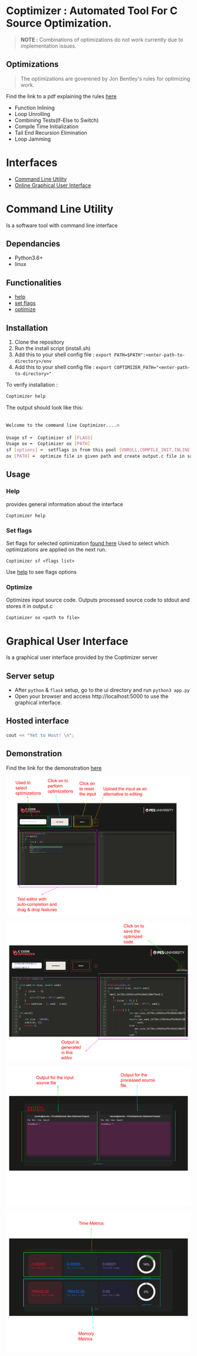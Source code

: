 # Coptimizer : Automated Tool For  C Source Optimization.

>**NOTE :** Combinations of optimizations do not work currently due to implementation issues.

## Optimizations
> The optimizations are goverened by Jon Bentley's rules for optimizing work.

Find the link to a pdf explaining the rules [here](http://progforperf.github.io/Bentley_Rules.pdf)

  - Function Inlining
  - Loop Unrolling
  - Combining Tests(If-Else to Switch)
  - Compile Time Initialization
  - Tail End Recursion Elimination
  - Loop Jamming

# Interfaces
  - [Command Line Utility](#Command-Line-Utility)
  - [Online Graphical User Interface](#GUI)

# Command Line Utility
Is a software tool with command line interface

## Dependancies

  - Python3.6+
  - linux

## Functionalities
  - [help](#Help)
  - [set flags](###Set-Flags)
  - [optimize](###Optimize)

## Installation

1. Clone the repository
2. Run the install script (install.sh)
3. Add this to your shell config file : ```export PATH=$PATH":<enter-path-to-directory>/env```
4. Add this to your shell config file : ```export COPTIMIZER_PATH="<enter-path-to-directory>"```

To verify installation :
```sh
Coptimizer help
```

The output should look like this:
```sh

Welcome to the command line Coptimizer....🔥

Usage sf ➡️  Coptimizer sf [FLAGS]
Usage ox ➡️  Coptimizer ox [PATH]
sf [options] ➡️  setflags in from this pool [UNROLL,COMPILE_INIT,INLINE,IF_TO_SWITCH,TAIL_RECURSION,JAMMING]
ox [PATH] ➡️  optimize file in given path and create output.c file in same path

```

## Usage

### Help

provides general information about the interface

```shell
Coptimizer help
```

### Set flags

Set flags for selected optimization [found here](#Optimizations)
Used to select which optimizations are applied on the next run.

```shell
Coptimizer sf <flags list>
```
Use [help](#Help) to see flags options

### Optimize

Optimizes input source code. Outputs processed source code to stdout and stores it in output.c

```shell
Coptimizer ox <path to file>
```

# Graphical User Interface

Is a graphical user interface provided by the Coptimizer server

## Server setup

* After ```python``` & ```flask``` setup, go to the ui directory and run ```python3 app.py```
* Open your browser and access http://localhost:5000 to use the graphical interface.

## Hosted interface

```cpp
cout << "Yet to Host! \n";
```

## Demonstration

Find the link for the demonstration [here](https://www.youtube.com/watch?v=Oyf43YoXJuI)


![User Interface 1](https://github.com/sriram1999s/Coptimizer/blob/main/images/UI1.png)

![User Interface 2](https://github.com/sriram1999s/Coptimizer/blob/main/images/UI2.png)

![User Interface 3](https://github.com/sriram1999s/Coptimizer/blob/main/images/UI3.png)

![User Interface 4](https://github.com/sriram1999s/Coptimizer/blob/main/images/UI4.png)
